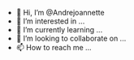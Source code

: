 - 👋 Hi, I’m @Andrejoannette
- 👀 I’m interested in ...
- 🌱 I’m currently learning ...
- 💞️ I’m looking to collaborate on ...
- 📫 How to reach me ...

<!---
Andrejoannette/Andrejoannette is a ✨ special ✨ repository because its `README.md` (this file) appears on your GitHub profile.
You can click the Preview link to take a look at your changes.
--->
